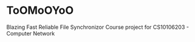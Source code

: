 # ToOMoOYoO
Blazing Fast Reliable File Synchronizor
Course project for CS10106203 - Computer Network
